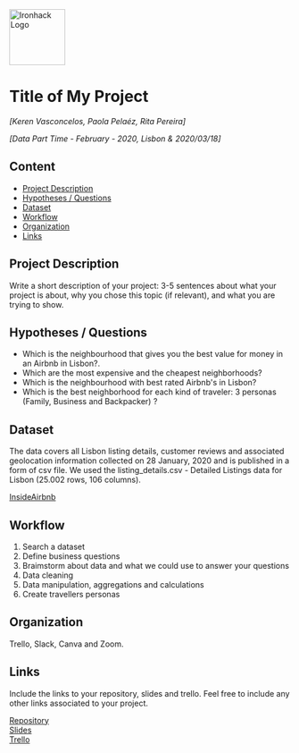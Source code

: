 <img src="https://bit.ly/2VnXWr2" alt="Ironhack Logo" width="100"/>

# Title of My Project
*[Keren Vasconcelos, Paola Pelaéz, Rita Pereira]*

*[Data Part Time - February - 2020, Lisbon & 2020/03/18]*

## Content
- [Project Description](#project-description)
- [Hypotheses / Questions](#hypotheses-/-questions)
- [Dataset](#dataset)
- [Workflow](#workflow)
- [Organization](#organization)
- [Links](#links)

<a name="project-description"></a>

## Project Description
Write a short description of your project: 3-5 sentences about what your project is about, why you chose this topic (if relevant), and what you are trying to show.

<a name="hypotheses-/-questions"></a>

## Hypotheses / Questions
- Which is the neighbourhood that gives you the best value for money in an Airbnb in Lisbon?.
- Which are the most expensive and the cheapest neighborhoods?
- Which is the neighbourhood with best rated Airbnb's in Lisbon?
- Which is the best neighborhood for each kind of traveler: 3 personas (Family, Business and Backpacker) ?

<a name="dataset"></a>

## Dataset
The data covers all Lisbon listing details, customer reviews and associated geolocation information collected on 28 January,
2020 and is published in a form of csv file. We used the listing_details.csv - Detailed Listings data for Lisbon (25.002 rows, 106 columns).

[InsideAirbnb](http://insideairbnb.com/)

<a name="workflow"></a>

## Workflow
1. Search a dataset
2. Define business questions
3. Braimstorm about data and what we could use to answer your questions
4. Data cleaning
5. Data manipulation, aggregations and calculations
6. Create travellers personas

<a name="organization"></a>

## Organization
Trello, Slack, Canva and Zoom.

<a name="links"></a>

## Links
Include the links to your repository, slides and trello. Feel free to include any other links associated to your project.

[Repository](https://github.com/Kerenvascs/Project-Week-2-Lisbon)  
[Slides](https://slides.com/)  
[Trello](https://trello.com/b/q4hfMDYs/data-pipeline-project)  
